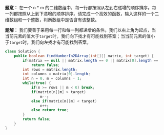 **题意：** 在一个 n * m 的二维数组中，每一行都按照从左到右递增的顺序排序，每一列都按照从上到下递增的顺序排序。请完成一个高效的函数，输入这样的一个二维数组和一个整数，判断数组中是否含有该整数。

**题解：** 我们要善于采用每一行和每一列都递增的条件。我们以右上角为起点，当当前元素的值大于`target`时，我们向下找才有可能找到答案；当当前元素的值小于`target`时，我们向左找才有可能找到答案。

```java
class Solution {
    public boolean findNumberIn2DArray(int[][] matrix, int target) {
        if(matrix == null || matrix.length == 0 || matrix[0].length == 0)
            return false;
        int rows = matrix.length;
        int columns = matrix[0].length;
        int n = 0, m = columns - 1;
        while(true) {
            if(n >= rows || m < 0) break;
            if(matrix[n][m] > target)
                m--;
            else if(matrix[n][m] < target)
                n++;
            else return true;
        }
        return false;
    }
}
```